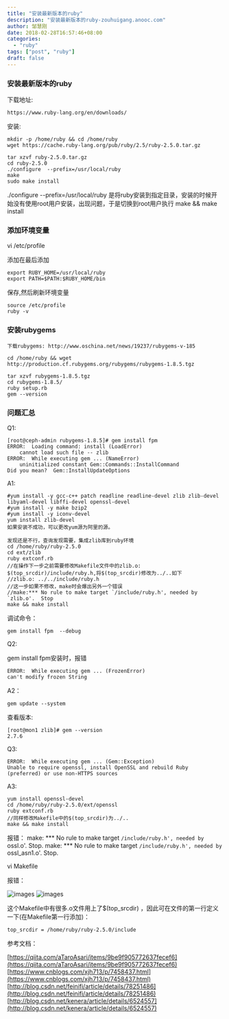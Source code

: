 ```yaml
---
title: "安装最新版本的ruby"
description: "安装最新版本的ruby-zouhuigang.anooc.com"
author: 邹慧刚
date: 2018-02-28T16:57:46+08:00
categories:
  - "ruby"
tags: ["post", "ruby"]
draft: false
---
```


### 安装最新版本的ruby

下载地址:

	https://www.ruby-lang.org/en/downloads/


安装:

	mkdir -p /home/ruby && cd /home/ruby
	wget https://cache.ruby-lang.org/pub/ruby/2.5/ruby-2.5.0.tar.gz

	tar xzvf ruby-2.5.0.tar.gz
	cd ruby-2.5.0
	./configure  --prefix=/usr/local/ruby
	make 
	sudo make install

./configure  --prefix=/usr/local/ruby
是将ruby安装到指定目录，安装的时候开始没有使用root用户安装，出现问题，于是切换到root用户执行 make && make install



### 添加环境变量
vi /etc/profile

添加在最后添加

	export RUBY_HOME=/usr/local/ruby
	export PATH=$PATH:$RUBY_HOME/bin

保存,然后刷新环境变量

	source /etc/profile
	ruby -v




### 安装rubygems

	下载rubygems: http://www.oschina.net/news/19237/rubygems-v-185

	cd /home/ruby && wget http://production.cf.rubygems.org/rubygems/rubygems-1.8.5.tgz
	
	tar xzvf rubygems-1.8.5.tgz
	cd rubygems-1.8.5/
	ruby setup.rb
	gem --version


### 问题汇总


Q1:

	[root@ceph-admin rubygems-1.8.5]# gem install fpm
	ERROR:  Loading command: install (LoadError)
	    cannot load such file -- zlib
	ERROR:  While executing gem ... (NameError)
	    uninitialized constant Gem::Commands::InstallCommand
	Did you mean?  Gem::InstallUpdateOptions


A1:

	#yum install -y gcc-c++ patch readline readline-devel zlib zlib-devel libyaml-devel libffi-devel openssl-devel
	#yum install -y make bzip2
	#yum install -y iconv-devel 
	yum install zlib-devel 
	如果安装不成功，可以更改yum源为阿里的源。
	
	发现还是不行，查询发现需要，集成zlib库到ruby环境
	cd /home/ruby/ruby-2.5.0
	cd ext/zlib
	ruby extconf.rb
	//在操作下一步之前需要修改Makefile文件中的zlib.o: $(top_srcdir)/include/ruby.h,将$(top_srcdir)修改为../..如下
	//zlib.o: ../../include/ruby.h
	//这一步如果不修改，make时会爆出另外一个错误
	//make:*** No rule to make target `/include/ruby.h', needed by `zlib.o'.  Stop
	make && make install

调试命令：

	gem install fpm  --debug



Q2:
	
gem install fpm安装时，报错

	ERROR:  While executing gem ... (FrozenError)
    can't modify frozen String

A2：

	gem update --system

查看版本:

	[root@mon1 zlib]# gem --version
	2.7.6


Q3:

	ERROR:  While executing gem ... (Gem::Exception)
    Unable to require openssl, install OpenSSL and rebuild Ruby (preferred) or use non-HTTPS sources

A3:

	yum install openssl-devel  
	cd /home/ruby/ruby-2.5.0/ext/openssl
	ruby extconf.rb
	//同样修改Makefile中的$(top_srcdir)为../..
	make && make install


报错：
	make: *** No rule to make target `/include/ruby.h', needed by `ossl.o'.  Stop.
	make: *** No rule to make target `/include/ruby.h', needed by `ossl_asn1.o'.  Stop.

vi Makefile

报错：


![images](../images/20180228162902.png)
![images](../images/20180228163835.png)

这个Makefile中有很多.o文件用上了$(top_srcdir) ，因此可在文件的第一行定义一下(在Makefile第一行添加)：

	top_srcdir = /home/ruby/ruby-2.5.0/include
	 


参考文档：

[https://qiita.com/aTaroAsari/items/9be9f905772637fecef6](https://qiita.com/aTaroAsari/items/9be9f905772637fecef6)
[https://www.cnblogs.com/xjh713/p/7458437.html](https://www.cnblogs.com/xjh713/p/7458437.html)
[http://blog.csdn.net/feinifi/article/details/78251486](http://blog.csdn.net/feinifi/article/details/78251486)
[http://blog.csdn.net/kenera/article/details/6524557](http://blog.csdn.net/kenera/article/details/6524557)



